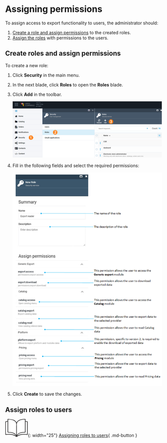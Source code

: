 # Assigning permissions

To assign access to export functionality to users, the administrator should:

1. [Create a role and assign permissions](assigning-permissions.md#create-roles-and-assign-permissions) to the created roles.
1. [Assign the roles](assigning-permissions.md#assign-roles-to-users) with permissions to the users.

## Create roles and assign permissions

To create a new role:

1. Click **Security** in the main menu.
1. In the next blade, click **Roles** to open the **Roles** blade.
1. Click **Add** in the toolbar.

	![Path](media/roles-path.png)

1. Fill in the following fields and select the required permissions:

	![New user](media/new-export-role-fields.png)

1. Click **Create** to save the changes.

## Assign roles to users

![Readmore](media/readmore.png){: width="25"} [Assigning roles to users](../security/managing-users.md#assign-roles-to-users){ .md-button }

